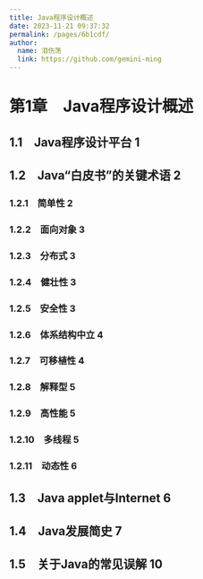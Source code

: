 ```yaml
---
title: Java程序设计概述
date: 2023-11-21 09:37:32
permalink: /pages/6b1cdf/
author: 
  name: 泪伤荡
  link: https://github.com/gemini-ming
---
```

# 第1章　Java程序设计概述

## 1.1　Java程序设计平台 1

## 1.2　Java“白皮书”的关键术语 2

### 1.2.1　简单性 2

### 1.2.2　面向对象 3

### 1.2.3　分布式 3

### 1.2.4　健壮性 3

### 1.2.5　安全性 3

### 1.2.6　体系结构中立 4

### 1.2.7　可移植性 4

### 1.2.8　解释型 5

### 1.2.9　高性能 5

### 1.2.10　多线程 5

### 1.2.11　动态性 6

## 1.3　Java applet与Internet 6

## 1.4　Java发展简史 7

## 1.5　关于Java的常见误解 10